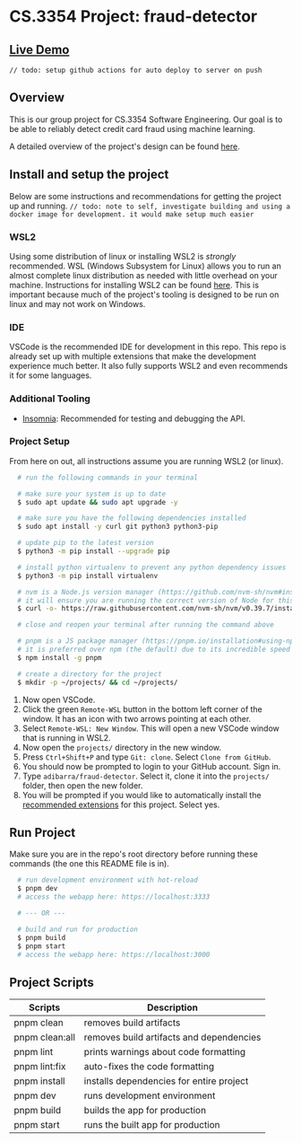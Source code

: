 # CS.3354 Project: fraud-detector

## [Live Demo](https://fraud-detector.adibarra.com)
`// todo: setup github actions for auto deploy to server on push`

## Overview

This is our group project for CS.3354 Software Engineering.
Our goal is to be able to reliably detect credit card fraud using machine learning.

A detailed overview of the project's design can be found [here](./docs/design.md).

## Install and setup the project
Below are some instructions and recommendations for getting the project up and running.
`// todo: note to self, investigate building and using a docker image for development. it would make setup much easier`

### WSL2
Using some distribution of linux or installing WSL2 is *strongly* recommended. WSL (Windows Subsystem for Linux) allows you to run an almost complete linux distribution as needed with little overhead on your machine. Instructions for installing WSL2 can be found [here](https://learn.microsoft.com/en-us/windows/wsl/install). This is important because much of the project's tooling is designed to be run on linux and may not work on Windows.

### IDE
VSCode is the recommended IDE for development in this repo. This repo is already set up with multiple extensions that make the development experience much better. It also fully supports WSL2 and even recommends it for some languages.

### Additional Tooling
- [Insomnia](https://insomnia.rest/): Recommended for testing and debugging the API.

### Project Setup
From here on out, all instructions assume you are running WSL2 (or linux).
```bash
  # run the following commands in your terminal

  # make sure your system is up to date
  $ sudo apt update && sudo apt upgrade -y

  # make sure you have the following dependencies installed
  $ sudo apt install -y curl git python3 python3-pip

  # update pip to the latest version
  $ python3 -m pip install --upgrade pip

  # install python virtualenv to prevent any python dependency issues
  $ python3 -m pip install virtualenv

  # nvm is a Node.js version manager (https://github.com/nvm-sh/nvm#installing-and-updating)
  # it will ensure you are running the correct version of Node for this project
  $ curl -o- https://raw.githubusercontent.com/nvm-sh/nvm/v0.39.7/install.sh | bash

  # close and reopen your terminal after running the command above

  # pnpm is a JS package manager (https://pnpm.io/installation#using-npm)
  # it is preferred over npm (the default) due to its incredible speed and storage space efficiency
  $ npm install -g pnpm

  # create a directory for the project
  $ mkdir -p ~/projects/ && cd ~/projects/
```

1. Now open VSCode.
2. Click the green `Remote-WSL` button in the bottom left corner of the window. It has an icon with two arrows pointing at each other.
3. Select `Remote-WSL: New Window`. This will open a new VSCode window that is running in WSL2.
4. Now open the `projects/` directory in the new window.
5. Press `Ctrl+Shift+P` and type `Git: clone`. Select `Clone from GitHub`.
6. You should now be prompted to login to your GitHub account. Sign in.
7. Type `adibarra/fraud-detector`. Select it, clone it into the `projects/` folder, then open the new folder.
8. You will be prompted if you would like to automatically install the [recommended extensions](.vscode/extensions.json) for this project. Select yes.

## Run Project
Make sure you are in the repo's root directory before running these commands (the one this README file is in).
```bash
  # run development environment with hot-reload
  $ pnpm dev
  # access the webapp here: https://localhost:3333

  # --- OR ---

  # build and run for production
  $ pnpm build
  $ pnpm start
  # access the webapp here: https://localhost:3000
```

## Project Scripts
|    Scripts     |               Description                |
|----------------|------------------------------------------|
| pnpm clean     | removes build artifacts                  |
| pnpm clean:all | removes build artifacts and dependencies |
| pnpm lint      | prints warnings about code formatting    |
| pnpm lint:fix  | auto-fixes the code formatting           |
| pnpm install   | installs dependencies for entire project |
| pnpm dev       | runs development environment             |
| pnpm build     | builds the app for production            |
| pnpm start     | runs the built app for production        |

